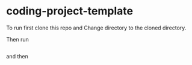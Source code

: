 # coding-project-template 


To run first clone this repo and Change directory to the cloned directory.

Then run 
``` npm install -s
```
and then 
``` npm start
```
